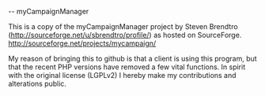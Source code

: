 -- myCampaignManager

This is a copy of the myCampaignManager project by Steven Brendtro (http://sourceforge.net/u/sbrendtro/profile/)
as hosted on SourceForge. http://sourceforge.net/projects/mycampaign/

My reason of bringing this to github is that a client is using this program, but that the recent PHP versions have 
removed a few vital functions. In spirit with the original license (LGPLv2) I hereby make my contributions and alterations
public.


